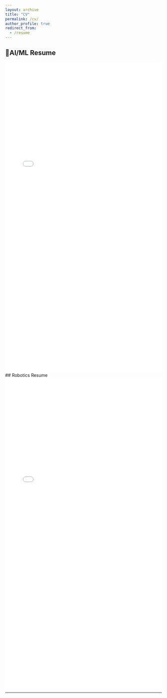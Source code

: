 ```yaml
---
layout: archive
title: "CV"
permalink: /cv/
author_profile: true
redirect_from:
  - /resume
---
```


## 📄AI/ML Resume

<iframe src="/files/Resume_AI.pdf" width="100%" height="1000px" style="border: none;">
  Your browser does not support PDFs. 
  <a href="/files/Resume_GenAI.pdf">Download the resume instead.</a>
</iframe>
## Robotics Resume
<iframe src="/files/Resume_RSE.pdf" width="100%" height="1000px" style="border: none;">
  Your browser does not support PDFs. 
  <a href="/files/Resume_RSE.pdf">Download the resume instead.</a>
</iframe>

---
